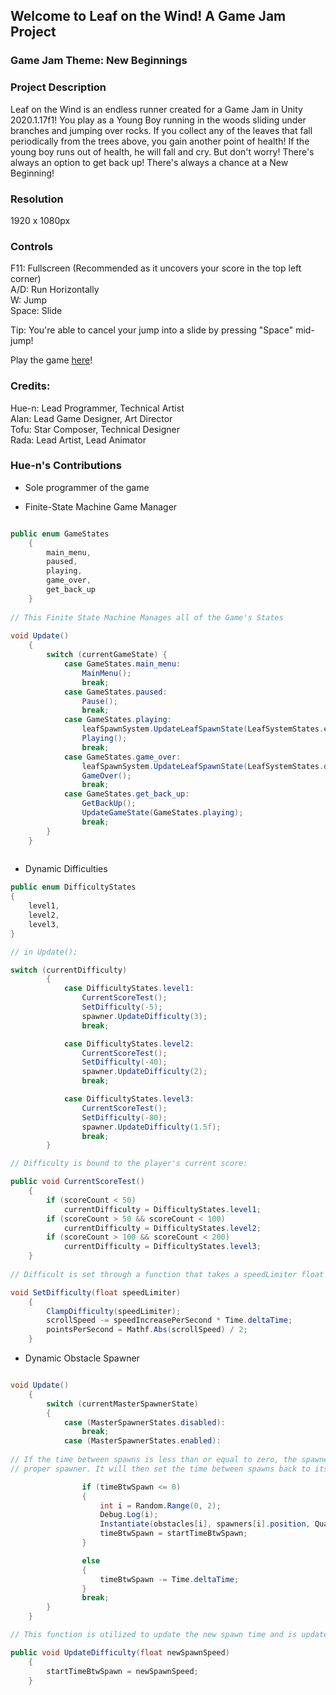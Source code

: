 ## Welcome to Leaf on the Wind! A Game Jam Project

### Game Jam Theme: New Beginnings

### Project Description
Leaf on the Wind is an endless runner created for a Game Jam in Unity 2020.1.17f1! You play as a Young Boy running in the woods sliding under branches and jumping over rocks. If you collect any of the leaves that fall periodically from the trees above, you gain another point of health! If the young boy runs out of health, he will fall and cry. But don't worry! There's always an option to get back up! There's always a chance at a New Beginning!

### Resolution
1920 x 1080px

### Controls <br />
F11: Fullscreen (Recommended as it uncovers your score in the top left corner)<br />
A/D: Run Horizontally  <br />
W: Jump  <br />
Space: Slide  <br />

Tip: You're able to cancel your jump into a slide by pressing "Space" mid-jump!

Play the game [here](https://hue-n.github.io/Leaf-on-the-Wind/)!

### Credits:
Hue-n: Lead Programmer, Technical Artist <br />
Alan: Lead Game Designer, Art Director <br />
Tofu: Star Composer, Technical Designer <br />
Rada: Lead Artist, Lead Animator <br />

### Hue-n's Contributions
- Sole programmer of the game

- Finite-State Machine Game Manager
```C#

public enum GameStates
    { 
        main_menu,
        paused,
        playing,
        game_over,
        get_back_up
    }
    
// This Finite State Machine Manages all of the Game's States
    
void Update()
    {
        switch (currentGameState) {
            case GameStates.main_menu:
                MainMenu();
                break;
            case GameStates.paused:
                Pause();
                break;
            case GameStates.playing:
                leafSpawnSystem.UpdateLeafSpawnState(LeafSystemStates.enabled);
                Playing();
                break;
            case GameStates.game_over:
                leafSpawnSystem.UpdateLeafSpawnState(LeafSystemStates.disabled);
                GameOver();
                break;
            case GameStates.get_back_up:
                GetBackUp();
                UpdateGameState(GameStates.playing);
                break;
        }
    }
    
```

- Dynamic Difficulties
```C#
public enum DifficultyStates
{
    level1,
    level2,
    level3,
}

// in Update();

switch (currentDifficulty)
        {
            case DifficultyStates.level1:
                CurrentScoreTest();
                SetDifficulty(-5);
                spawner.UpdateDifficulty(3);
                break;

            case DifficultyStates.level2:
                CurrentScoreTest();
                SetDifficulty(-40);
                spawner.UpdateDifficulty(2);
                break;

            case DifficultyStates.level3:
                CurrentScoreTest();
                SetDifficulty(-80);
                spawner.UpdateDifficulty(1.5f);
                break;
        }

// Difficulty is bound to the player's current score:

public void CurrentScoreTest()
    {
        if (scoreCount < 50)
            currentDifficulty = DifficultyStates.level1;
        if (scoreCount > 50 && scoreCount < 100)
            currentDifficulty = DifficultyStates.level2;
        if (scoreCount > 100 && scoreCount < 200)
            currentDifficulty = DifficultyStates.level3;
    }
    
// Difficult is set through a function that takes a speedLimiter float argument:

void SetDifficulty(float speedLimiter)
    {
        ClampDifficulty(speedLimiter);
        scrollSpeed -= speedIncreasePerSecond * Time.deltaTime;
        pointsPerSecond = Mathf.Abs(scrollSpeed) / 2;
    }
```

- Dynamic Obstacle Spawner
```C#

void Update()
    {
        switch (currentMasterSpawnerState)
        {
            case (MasterSpawnerStates.disabled):
                break;
            case (MasterSpawnerStates.enabled):
            
// If the time between spawns is less than or equal to zero, the spawner will randomize an accessor between one and two and use it to instantiate an obstacle at its
// proper spawner. It will then set the time between spawns back to its initial value.

                if (timeBtwSpawn <= 0)
                {
                    int i = Random.Range(0, 2);
                    Debug.Log(i);
                    Instantiate(obstacles[i], spawners[i].position, Quaternion.identity);
                    timeBtwSpawn = startTimeBtwSpawn;
                }

                else
                {
                    timeBtwSpawn -= Time.deltaTime;
                }
                break;
        }
    }

// This function is utilized to update the new spawn time and is updated in the Switch function of the difficulty manager to change the difficulty of the game.

public void UpdateDifficulty(float newSpawnSpeed)
    {
        startTimeBtwSpawn = newSpawnSpeed;
    }
```
